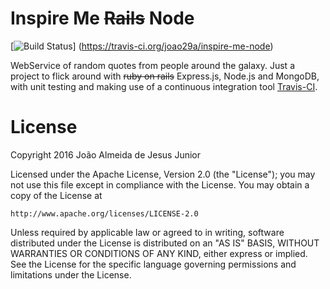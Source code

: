 # Inspire Me ~~Rails~~ Node
[![Build Status](https://travis-ci.org/joao29a/inspire-me-rails.svg?branch=master)]
(https://travis-ci.org/joao29a/inspire-me-node)

WebService of random quotes from people around the galaxy. Just a project
to flick around with ~~ruby on rails~~ Express.js, Node.js and MongoDB, with unit testing
and making use of a continuous integration tool [Travis-CI](https://travis-ci.org/).

# License
Copyright 2016 João Almeida de Jesus Junior

Licensed under the Apache License, Version 2.0 (the "License");
you may not use this file except in compliance with the License.
You may obtain a copy of the License at

    http://www.apache.org/licenses/LICENSE-2.0

Unless required by applicable law or agreed to in writing, software
distributed under the License is distributed on an "AS IS" BASIS,
WITHOUT WARRANTIES OR CONDITIONS OF ANY KIND, either express or implied.
See the License for the specific language governing permissions and
limitations under the License.
